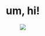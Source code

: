 <h1 align="center">um, hi!</h1>

<p align="center"><img src="https://lanyard.cnrad.dev/api/1187723334448848946"></img></p>
